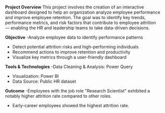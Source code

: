**Project Overview**
This project involves the creation of an interactive dashboard designed to help an organization analyze employee performance and improve employee retention. The goal was to identify key trends, performance metrics, and risk factors that contribute to employee attrition — enabling the HR and leadership teams to take data-driven decisions.

**Objective**
-Analyze employee data to identify performance patterns
- Detect potential attrition risks and high-performing individuals
- Recommend actions to improve retention and productivity
- Visualize key metrics through a user-friendly dashboard


**Tools & Technologies**
-Data Cleaning & Analysis: Power Query
- Visualization: Power BI
- Data Source: Public HR dataset

**Outcome**
-Employees with the job role "Research Scientist" exhibited a notably higher attrition rate compared to other roles. 
- Early-career employees showed the highest attrition rate.
